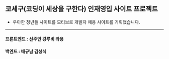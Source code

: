## 코세구(코딩이 세상을 구한다) 인재영입 사이트 프로젝트

- 우아한 청년들 사이트를 모티브로 개발자 채용 사이트를 기획했습니다. 

---

#### 프론트엔드 : 신주안 강루비 라용

#### 백엔드 : 배규남 김성식
